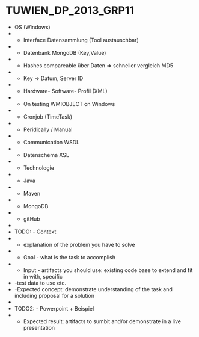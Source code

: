 TUWIEN_DP_2013_GRP11
====================

- OS (Windows)   
- - Interface Datensammlung (Tool austauschbar) 
- - Datenbank MongoDB (Key,Value)   
- - Hashes compareable über Daten => schneller vergleich MD5   
- - Key => Datum, Server ID   
- - Hardware- Software- Profil (XML) 
- - On testing WMIOBJECT on Windows 
- - Cronjob (TimeTask)  
- - Peridically / Manual 
- - Communication WSDL   
- - Datenschema XSL 
- - Technologie   
- - Java   
- - Maven  
- - MongoDB   
- - gitHub   
- 
- TODO: - Context 
- - explanation of the problem you have to solve 
- - Goal - what is the task to accomplish  
- - Input - artifacts you should use: existing code base to extend and fit in with, specific 
- -test data to use  etc.  
- -Expected concept: demonstrate understanding of the task and including proposal for a solution  
- 
- TODO2: - Powerpoint + Beispiel 
- - Expected result: artifacts to sumbit and/or demonstrate in a live presentation      
